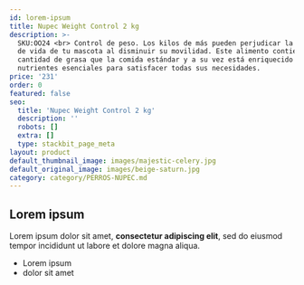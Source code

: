 ```yaml
---
id: lorem-ipsum
title: Nupec Weight Control 2 kg
description: >-
  SKU:OO24 <br> Control de peso. Los kilos de más pueden perjudicar la calidad
  de vida de tu mascota al disminuir su movilidad. Este alimento contiene menor
  cantidad de grasa que la comida estándar y a su vez está enriquecido con
  nutrientes esenciales para satisfacer todas sus necesidades.
price: '231'
order: 0
featured: false
seo:
  title: 'Nupec Weight Control 2 kg'
  description: ''
  robots: []
  extra: []
  type: stackbit_page_meta
layout: product
default_thumbnail_image: images/majestic-celery.jpg
default_original_image: images/beige-saturn.jpg
category: category/PERROS-NUPEC.md
---
```

## Lorem ipsum

Lorem ipsum dolor sit amet, **consectetur adipiscing elit**, sed do eiusmod tempor incididunt ut labore et dolore magna aliqua.

- Lorem ipsum
- dolor sit amet